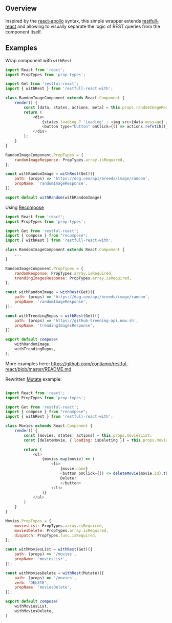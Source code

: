 ## Overview

Inspired by the [react-apollo](https://www.apollographql.com/docs/react/api/react-apollo/) syntax, this simple wrapper extends [restfull-react](https://github.com/contiamo/restful-react) and allowing to visually separate the logic of REST queries from the component itself.

## Examples

Wrap component with `withRest`

```JavaScript
import React from 'react';
import PropTypes from 'prop-types';

import Get from 'restful-react';
import { withRest } from 'restfull-react-with';

class RandomImageComponent extends React.Component {
    render() {
        const [data, states, actions, meta] = this.props.randomImageResponse;
        return (
            <div>
                {states.loading ? 'Loading' : <img src={data.message} />}
                <button type="button" onClick={() => actions.refetch()}>Show me a new image!</button>
            </div>
        );
    }
}

RandomImageComponent.PropTypes = {
    randomImageResponse: PropTypes.array.isRequired,
};

const withRandomImage = withRest(Get)({
    path: (props) => 'https://dog.ceo/api/breeds/image/random',
    propName: 'randomImageResponse',
});

export default withRandom(withRandomImage)

```

Using [Recompose](https://github.com/acdlite/recompose)

```JavaScript
import React from 'react';
import PropTypes from 'prop-types';

import Get from 'restful-react';
import { compose } from "recompose";
import { withRest } from 'restfull-react-with';

class RandomImageComponent extends React.Component {
    ...
}

RandomImageComponent.PropTypes = {
    randomResponse: PropTypes.array.isRequired,
    trendingImagesResponse: PropTypes.array.isRequired,
};

const withRandomImage = withRest(Get)({
    path: (props) => 'https://dog.ceo/api/breeds/image/random',
    propName: 'randomImageResponse',
});

const withTrendingRepos = withRest(Get)({
    path: (props) => 'https://github-trending-api.now.sh',
    propName: 'trendingImagesResponse',
})

export default compose(
    withRandomImage,
    withTrendingRepos,
);
```

More examples here: https://github.com/contiamo/restful-react/blob/master/README.md


Rewritten [Mutate](https://github.com/contiamo/restful-react#mutations-with-mutate) example:

```JavaScript

import React from 'react';
import PropTypes from 'prop-types';

import Get from 'restful-react';
import { compose } from "recompose";
import { withRest } from 'restfull-react-with';

class Movies extends React.Component {
    render() {
        const [movies, states, actions] = this.props.moviesList;
        const [deleteMovie, { loading: isDeleting }] = this.props.moviesDelete;

        return (
            <ul>
                {movies.map(movie) => (
                    <li>
                        {movie.name}
                        <button onClick={() => deleteMovie(movie.id).then(() => dispatch("DELETED"))} loading={isDeleting}>
                        Delete!
                        </button>
                    </li>
                )}
            </ul>
        )
    }
}

Movies.PropTypes = {
    moviesList: PropTypes.array.isRequired,
    moviesDelete: PropTypes.array.isRequired,
    dispatch: PropTypes.func.isRequired,
};

const withMoviesList = withRest(Get)({
    path: (props) => '/movies',
    propName: 'moviesList',
});

const withMoviesDelete = withRest(Mutate)({
    path: (props) => '/movies',
    verb: 'DELETE',
    propName: 'moviesDelete',
});

export default compose(
    withMoviesList,
    withMoviesDelete,
)

```